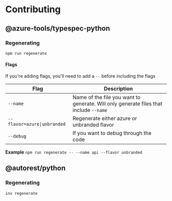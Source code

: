 # Contributing

## @azure-tools/typespec-python

### Regenerating

`npm run regenerate`

#### Flags

If you're adding flags, you'll need to add a `--` before including the flags

| Flag | Description |
|------|-------------|
| `--name` | Name of the file you want to generate. Will only generate files that include `--name` |
| `--flavor=azure\|unbranded` | Regenerate either azure or unbranded flavor |
| `--debug` | If you want to debug through the code |

**Example**
`npm run regenerate -- --name api --flavor unbranded`

## @autorest/python

### Regenerating

`inv regenerate`
